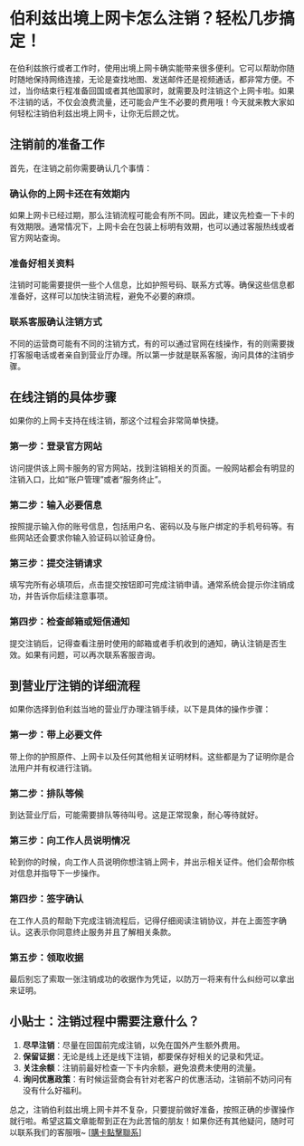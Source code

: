 # 伯利兹出境上网卡怎么注销？轻松几步搞定！

在伯利兹旅行或者工作时，使用出境上网卡确实能带来很多便利。它可以帮助你随时随地保持网络连接，无论是查找地图、发送邮件还是视频通话，都非常方便。不过，当你结束行程准备回国或者其他国家时，就需要及时注销这个上网卡啦。如果不注销的话，不仅会浪费流量，还可能会产生不必要的费用哦！今天就来教大家如何轻松注销伯利兹出境上网卡，让你无后顾之忧。

## 注销前的准备工作

首先，在注销之前你需要确认几个事情：

### 确认你的上网卡还在有效期内
如果上网卡已经过期，那么注销流程可能会有所不同。因此，建议先检查一下卡的有效期限。通常情况下，上网卡会在包装上标明有效期，也可以通过客服热线或者官方网站查询。

### 准备好相关资料
注销时可能需要提供一些个人信息，比如护照号码、联系方式等。确保这些信息都准备好，这样可以加快注销流程，避免不必要的麻烦。

### 联系客服确认注销方式
不同的运营商可能有不同的注销方式，有的可以通过官网在线操作，有的则需要拨打客服电话或者亲自到营业厅办理。所以第一步就是联系客服，询问具体的注销步骤。

## 在线注销的具体步骤

如果你的上网卡支持在线注销，那这个过程会非常简单快捷。

### 第一步：登录官方网站
访问提供该上网卡服务的官方网站，找到注销相关的页面。一般网站都会有明显的注销入口，比如“账户管理”或者“服务终止”。

### 第二步：输入必要信息
按照提示输入你的账号信息，包括用户名、密码以及与账户绑定的手机号码等。有些网站还会要求你输入验证码以验证身份。

### 第三步：提交注销请求
填写完所有必填项后，点击提交按钮即可完成注销申请。通常系统会提示你注销成功，并告诉你后续注意事项。

### 第四步：检查邮箱或短信通知
提交注销后，记得查看注册时使用的邮箱或者手机收到的通知，确认注销是否生效。如果有问题，可以再次联系客服咨询。

## 到营业厅注销的详细流程

如果你选择到伯利兹当地的营业厅办理注销手续，以下是具体的操作步骤：

### 第一步：带上必要文件
带上你的护照原件、上网卡以及任何其他相关证明材料。这些都是为了证明你是合法用户并有权进行注销。

### 第二步：排队等候
到达营业厅后，可能需要排队等待叫号。这是正常现象，耐心等待就好。

### 第三步：向工作人员说明情况
轮到你的时候，向工作人员说明你想注销上网卡，并出示相关证件。他们会帮你核对信息并指导下一步操作。

### 第四步：签字确认
在工作人员的帮助下完成注销流程后，记得仔细阅读注销协议，并在上面签字确认。这表示你同意终止服务并且了解相关条款。

### 第五步：领取收据
最后别忘了索取一张注销成功的收据作为凭证，以防万一将来有什么纠纷可以拿出来证明。

## 小贴士：注销过程中需要注意什么？

1. **尽早注销**：尽量在回国前完成注销，以免在国外产生额外费用。
2. **保留证据**：无论是线上还是线下注销，都要保存好相关的记录和凭证。
3. **关注余额**：注销前最好检查一下卡内余额，避免浪费未使用的流量。
4. **询问优惠政策**：有时候运营商会有针对老客户的优惠活动，注销前不妨问问有没有什么好福利。

总之，注销伯利兹出境上网卡并不复杂，只要提前做好准备，按照正确的步骤操作就行啦。希望这篇文章能帮到正在为此苦恼的朋友！如果你还有其他疑问，随时可以联系我们的客服哦~ [[購卡點擊聯系](https://t.me/s/esim1088)]
